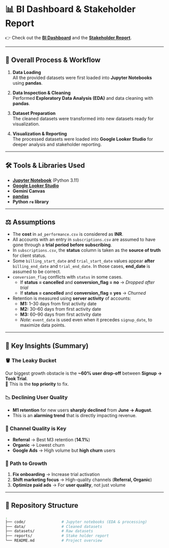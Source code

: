 # 📊 BI Dashboard & Stakeholder Report

👉 Check out the 
<a href="https://your-bi-dashboard-link.com" target="_blank"><strong>BI Dashboard</strong></a> and the 
<a href="https://<username>.github.io/<repo-name>/reports/stake_holder.html" target="_blank"><strong>Stakeholder Report</strong></a>.

---

## 🔄 Overall Process & Workflow

1. **Data Loading**  
   All the provided datasets were first loaded into **Jupyter Notebooks** using **pandas**.

2. **Data Inspection & Cleaning**  
   Performed **Exploratory Data Analysis (EDA)** and data cleaning with **pandas**.

3. **Dataset Preparation**  
   The cleaned datasets were transformed into new datasets ready for visualization.

4. **Visualization & Reporting**  
   The processed datasets were loaded into **Google Looker Studio** for deeper analysis and stakeholder reporting.

---

## 🛠️ Tools & Libraries Used

- **[Jupyter Notebook](https://jupyter.org/)** (Python 3.11)  
- **[Google Looker Studio](https://lookerstudio.google.com/)**  
- **Gemini Canvas**  
- **[pandas](https://pandas.pydata.org/)**  
- **Python `re` library**

---

## ⚖️ Assumptions

- The **cost** in `ad_performance.csv` is considered as **INR**.  
- All accounts with an entry in `subscriptions.csv` are assumed to have gone through a **trial period before subscribing**.  
- In `subscriptions.csv`, the **status** column is taken as the **source of truth** for client status.  
- Some `billing_start_date` and `trial_start_date` values appear **after** `billing_end_date` and `trial_end_date`. In those cases, **end_date** is assumed to be correct.  
- `conversion_flag` conflicts with `status` in some cases.  
  - If **status = cancelled** and **conversion_flag = no** → _Dropped after trial_  
  - If **status = cancelled** and **conversion_flag = yes** → _Churned_  
- Retention is measured using **server activity** of accounts:  
  - **M1:** 1–30 days from first activity date  
  - **M2:** 30–60 days from first activity date  
  - **M3:** 60–90 days from first activity date  
  - *Note:* `event_date` is used even when it precedes `signup_date`, to maximize data points.

---

## 📌 Key Insights (Summary)

### 🪣 The Leaky Bucket  
Our biggest growth obstacle is the **~60% user drop-off** between **Signup → Took Trial**.  
🔑 This is the **top priority** to fix.

### 📉 Declining User Quality  
- **M1 retention** for new users **sharply declined** from **June → August**.  
- This is an **alarming trend** that is directly impacting revenue.

### 🎯 Channel Quality is Key  
- **Referral** → Best M3 retention (**14.1%**)  
- **Organic** → Lowest churn  
- **Google Ads** → High volume but **high churn** users

### 🚀 Path to Growth  
1. **Fix onboarding** → Increase trial activation  
2. **Shift marketing focus** → High-quality channels (**Referral, Organic**)  
3. **Optimize paid ads** → For **user quality**, not just volume

---

## 📂 Repository Structure

```bash
.
├── code/                # Jupyter notebooks (EDA & processing) 
├── data/                # Cleaned datasets 
├── datasets/            # Raw datasets
├── reports/             # Stake holder report
└── README.md            # Project overview
